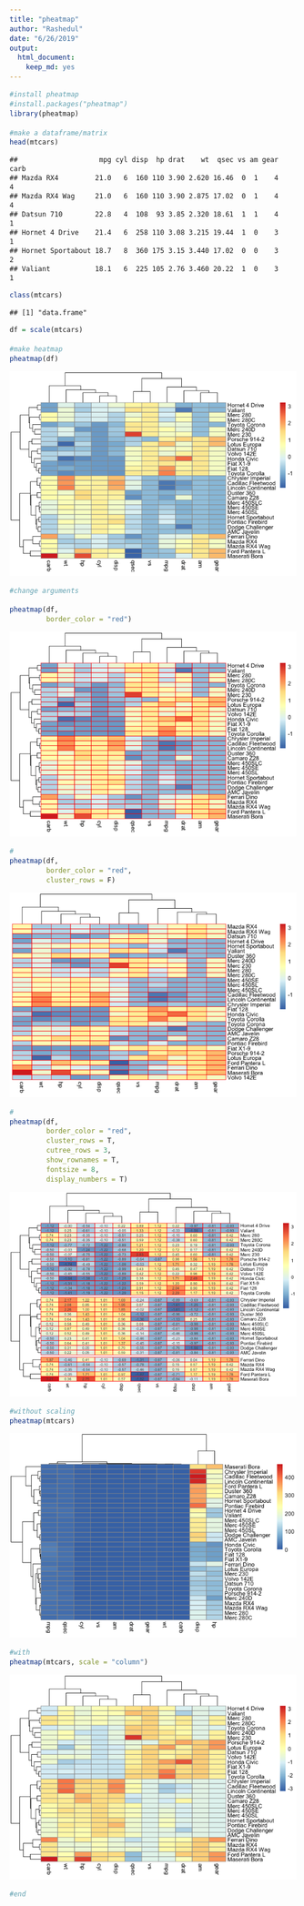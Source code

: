 ```yaml
---
title: "pheatmap"
author: "Rashedul"
date: "6/26/2019"
output: 
  html_document: 
    keep_md: yes
---
```





```r
#install pheatmap
#install.packages("pheatmap")
library(pheatmap)

#make a dataframe/matrix
head(mtcars)
```

```
##                    mpg cyl disp  hp drat    wt  qsec vs am gear carb
## Mazda RX4         21.0   6  160 110 3.90 2.620 16.46  0  1    4    4
## Mazda RX4 Wag     21.0   6  160 110 3.90 2.875 17.02  0  1    4    4
## Datsun 710        22.8   4  108  93 3.85 2.320 18.61  1  1    4    1
## Hornet 4 Drive    21.4   6  258 110 3.08 3.215 19.44  1  0    3    1
## Hornet Sportabout 18.7   8  360 175 3.15 3.440 17.02  0  0    3    2
## Valiant           18.1   6  225 105 2.76 3.460 20.22  1  0    3    1
```

```r
class(mtcars)
```

```
## [1] "data.frame"
```

```r
df = scale(mtcars)

#make heatmap
pheatmap(df)
```

![](Lec-12_files/figure-html/unnamed-chunk-1-1.png)<!-- -->

```r
#change arguments

pheatmap(df, 
         border_color = "red")
```

![](Lec-12_files/figure-html/unnamed-chunk-1-2.png)<!-- -->

```r
#
pheatmap(df, 
         border_color = "red",
         cluster_rows = F)
```

![](Lec-12_files/figure-html/unnamed-chunk-1-3.png)<!-- -->

```r
#
pheatmap(df, 
         border_color = "red",
         cluster_rows = T,
         cutree_rows = 3,
         show_rownames = T,
         fontsize = 8,
         display_numbers = T)
```

![](Lec-12_files/figure-html/unnamed-chunk-1-4.png)<!-- -->

```r
#without scaling
pheatmap(mtcars)
```

![](Lec-12_files/figure-html/unnamed-chunk-1-5.png)<!-- -->

```r
#with
pheatmap(mtcars, scale = "column")
```

![](Lec-12_files/figure-html/unnamed-chunk-1-6.png)<!-- -->

```r
#end
```

